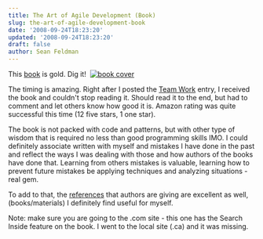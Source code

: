 ```yaml
---
title: The Art of Agile Development (Book)
slug: the-art-of-agile-development-book
date: '2008-09-24T18:23:20'
updated: '2008-09-24T18:23:20'
draft: false
author: Sean Feldman
---
```



This [book](http://www.amazon.com/gp/product/0596527675) is gold. Dig it!  [![book cover](https://aspblogs.blob.core.windows.net/media/sfeldman/WindowsLiveWriter/TheArtofAgileDevelopmentBook_AA36/image_5.png)](http://www.amazon.com/gp/product/0596527675)

The timing is amazing. Right after I posted the [Team Work](http://weblogs.asp.net/sfeldman/archive/2008/09/17/team-work.aspx) entry, I received the book and couldn't stop reading it. Should read it to the end, but had to comment and let others know how good it is. Amazon rating was quite successful this time (12 five stars, 1 one star).

The book is not packed with code and patterns, but with other type of wisdom that is required no less than good programming skills IMO. I could definitely associate written with myself and mistakes I have done in the past and reflect the ways I was dealing with those and how authors of the books have done that. Learning from others mistakes is valuable, learning how to prevent future mistakes be applying techniques and analyzing situations - real gem.

To add to that, the [references](http://weblogs.asp.net/sfeldman/archive/2008/07/24/fearless-change-patterns-for-introducing-new-ideas.aspx) that authors are giving are excellent as well, (books/materials) I definitely find useful for myself.

Note: make sure you are going to the .com site - this one has the Search Inside feature on the book. I went to the local site (.ca) and it was missing.


